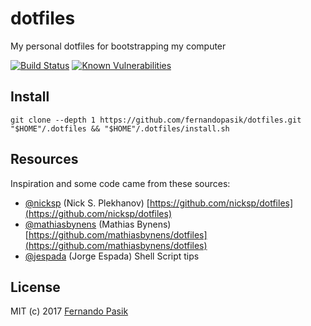 # dotfiles

My personal dotfiles for bootstrapping my computer

<!-- BADGES - START -->

[![Build Status](https://github.com/fernandopasik/dotfiles/actions/workflows/main.yml/badge.svg)](https://github.com/fernandopasik/dotfiles/actions/workflows/main.yml "Build Status")
[![Known Vulnerabilities](https://snyk.io/test/github/fernandopasik/dotfiles/badge.svg?targetFile=package.json)](https://snyk.io/test/github/fernandopasik/dotfiles?targetFile=package.json "Known Vulnerabilities")

<!-- BADGES - END -->

## Install

```shell
git clone --depth 1 https://github.com/fernandopasik/dotfiles.git "$HOME"/.dotfiles && "$HOME"/.dotfiles/install.sh
```

## Resources

Inspiration and some code came from these sources:

- [@nicksp](https://github.com/nicksp) (Nick S. Plekhanov)
  [https://github.com/nicksp/dotfiles](https://github.com/nicksp/dotfiles)
- [@mathiasbynens](https://github.com/mathiasbynens) (Mathias Bynens)
  [https://github.com/mathiasbynens/dotfiles](https://github.com/mathiasbynens/dotfiles)
- [@jespada](https://github.com/jespada) (Jorge Espada) Shell Script tips

## License

MIT (c) 2017 [Fernando Pasik](https://fernandopasik.com)
